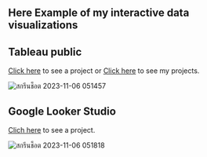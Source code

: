 ## Here Example of my interactive data visualizations

## Tableau public
[Click here](https://public.tableau.com/app/profile/athiwat.sirinantipak/viz/MinnesotaTrafficVolumeCharts_16971346261900/Dashboard1) to see a project or [Click here](https://public.tableau.com/app/profile/athiwat.sirinantipak/vizzes) to see my projects.

![สกรีนช็อต 2023-11-06 051457](https://github.com/Mvrkery/Data-Science-Bootcamp-Projects/assets/138161362/8bf48452-b217-45de-9a2d-8c658b910f2e)

## Google Looker Studio
[Clich here](https://lookerstudio.google.com/reporting/d66af06b-232a-4229-8a32-2ca268d78500) to see a project.

![สกรีนช็อต 2023-11-06 051818](https://github.com/Mvrkery/Data-Science-Bootcamp-Projects/assets/138161362/c1cf3b14-2b41-49bd-98a4-da52b2195a0e)
